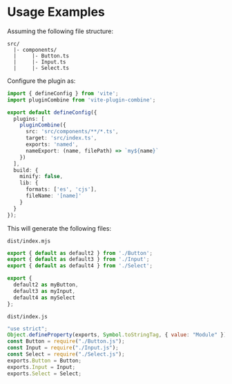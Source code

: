 # Usage Examples

Assuming the following file structure:

```
src/
  |- components/
  |     |- Button.ts
  |     |- Input.ts
  |     |- Select.ts
```

Configure the plugin as:

```typescript
import { defineConfig } from 'vite';
import pluginCombine from 'vite-plugin-combine';

export default defineConfig({
  plugins: [
    pluginCombine({
      src: 'src/components/**/*.ts',
      target: 'src/index.ts',
      exports: 'named',
      nameExport: (name, filePath) => `my${name}`
    })
  ],
  build: {
    minify: false,
    lib: {
      formats: ['es', 'cjs'],
      fileName: '[name]'
    }
  }
});
```

This will generate the following files:

`dist/index.mjs`
```mjs
export { default as default2 } from './Button';
export { default as default3 } from './Input';
export { default as default4 } from './Select';

export {
  default2 as myButton,
  default3 as myInput,
  default4 as mySelect
};
```

`dist/index.js`
```js
"use strict";
Object.defineProperty(exports, Symbol.toStringTag, { value: "Module" });
const Button = require("./Button.js");
const Input = require("./Input.js");
const Select = require("./Select.js");
exports.Button = Button;
exports.Input = Input;
exports.Select = Select;
```